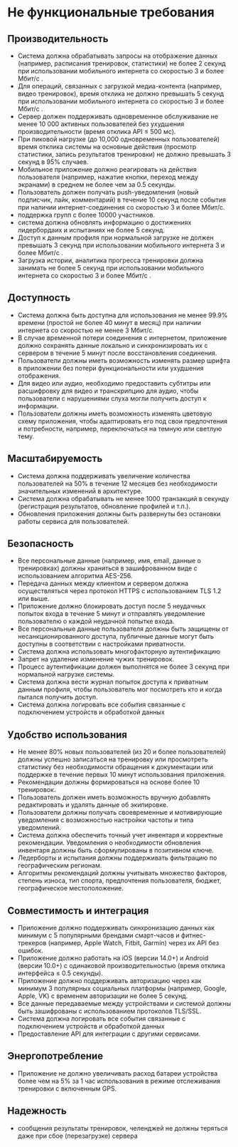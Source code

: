 # Не функциональные требования
 
## Производительность

* Система должна обрабатывать запросы на отображение данных (например, расписания тренировок, статистики) не более 2 секунд при использовании мобильного интернета со скоростью 3 и более Мбит/с .
* Для операций, связанных с загрузкой медиа-контента (например, видео тренировок), время отклика не должно превышать 5 секунд при использовании мобильного интернета со скоростью 3 и более Мбит/с .
* Сервер должен поддерживать одновременное обслуживание не менее 10 000 активных пользователей без ухудшения производительности (время отклика API ≤ 500 мс).
* При пиковой нагрузке (до 10,000 одновременных пользователей) время отклика системы на основные действия (просмотр статистики, запись результатов тренировки) не должно превышать 3 секунд в 95% случаев.
* Мобильное приложение должно реагировать на действия пользователя (например, нажатие кнопки, переход между экранами) в среднем не более чем за 0.5 секунды.
* Пользователь должен получать push-уведомления (новый подписчик, лайк, комментарий) в течение 10 секунд после события при наличии интернет-соединения со скоростью 3 и более Мбит/с.
* поддержка групп с более 10000 участников.
* система должна обновлять информацию о достижениях лидербордаих и испытаниях не более 5 секунд.
* Доступ к данным профиля при нормальной загрузке не должен превышать 3 секунд при использовании мобильного интернета 3 и более Мбит/с .
* Загрузка истории, аналитика прогресса тренировки должна занимать не более 5 секунд при использовании мобильного интернета со скоростью 3 и более Мбит/с .


## Доступность
* Система должна быть доступна для использования не менее 99.9% времени (простой не более 40 минут в месяц) при наличии интернета со скоростью не менее 3 Мбит/с.
* В случае временной потери соединения с интернетом, приложение должно сохранять данные локально и синхронизировать их с сервером в течение 5 минут после восстановления соединения.
* Пользователи должны иметь возможность изменять размер шрифта в приложении без потери функциональности или ухудшения отображения.
* Для видео или аудио, необходимо предоставить субтитры или расшифровку для видео и транскрипцию для аудио, чтобы пользователи с нарушениями слуха могли получить доступ к информации.
* Пользователи должны иметь возможность изменять цветовую схему приложения, чтобы адаптировать его под свои предпочтения и потребности, например, переключаться на темную или светлую тему.

## Масштабируемость
* Система должна поддерживать увеличение количества пользователей на 50% в течение 12 месяцев без необходимости значительных изменений в архитектуре.
* Система должна обрабатывать не менее 1000 транзакций в секунду (регистрация результатов, обновление профилей и т.п.).
* Обновления приложения должны быть развернуты без остановки работы сервиса для пользователей.

## Безопасность
* Все персональные данные (например, имя, email, данные о тренировках) должны храниться в зашифрованном виде с использованием алгоритма AES-256.
* Передача данных между клиентом и сервером должна осуществляться через протокол HTTPS с использованием TLS 1.2 или выше.
* Приложение должно блокировать доступ после 5 неудачных попыток входа в течение 5 минут и отправлять уведомление пользователю о каждой неудачной попытке входа.
* Все персональные данные пользователя должны быть защищены от несанкционированного доступа, публичные данные могут быть доступны в соответствии с настройками приватности.
* Система должна использовать многофакторную аутентификацию
* Запрет на удаление изменение чужих тренировок.
* Процесс аутентификации должен выполнятся не более 3 секунд при нормальной нагрузке системы.
* Система должна вести журнал попыток доступа к приватным данным профиля, чтобы пользователь мог посмотреть кто и когда пытался получить доступ.
* Система должна логировать все события связанные с подключением устройств и обработкой данных

## Удобство использования
* Не менее 80% новых пользователей (из 20 и более пользователей) должны успешно записаться на тренировку или просмотреть статистику без необходимости обращения к документации или поддержке в течение первых 10 минут использования приложения.
* Рекомендации должны формироваться на основе более 10 тренировок.
* Пользователь должен иметь возможность вручную добавлять редактировать и удалять данные об экипировке.
* Пользователи должны получать своевременные и мотивирующие уведомления с возможностью настройки частоты и типа уведомлений.
* Система должна обеспечить точный учет инвентаря и корректные рекомендации.
Уведомления о необходимости обновления инвентаря должны быть сформулированы в позитивном ключе.
* Ледерборты и испытания должны поддерживать фильтрацию по географическим регионам.
* Алгоритмы рекомендаций должны учитывать множество факторов, степень износа, тип спорта, предпочтения пользователя, бюджет, географическое местоположение.

## Совместимость и интеграция
* Приложение должно поддерживать синхронизацию данных как минимум с 5 популярными брендами смарт-часов и фитнес-трекеров (например, Apple Watch, Fitbit, Garmin) через их API без ошибок.
* Приложение должно работать на iOS (версии 14.0+) и Android (версии 10.0+) с одинаковой производительностью (время отклика интерфейса ≤ 0.5 секунды).
* Приложение должно поддерживать авторизацию через как минимум 3 популярных социальных платформы (например, Google, Apple, VK) с временем авторизации не более 5 секунд.
* Все данные передаваемые между устройствами и системой должны быть зашифрованы с использованием протоколов TLS/SSL.
* Система должна логировать все события связанные с подключением устройств и обработкой данных
* Предоставление API для интеграции с другими сервисами.

## Энергопотребление
* Приложение не должно увеличивать расход батареи устройства более чем на 5% за 1 час использования в режиме отслеживания тренировки с включенным GPS.

## Надежность
* сообщения результаты тренировок, челенджей не должны теряться даже при сбое (перезагрузке) сервера

 
 